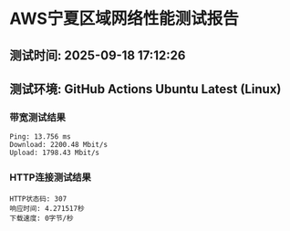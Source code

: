 # AWS宁夏区域网络性能测试报告
## 测试时间: 2025-09-18 17:12:26
## 测试环境: GitHub Actions Ubuntu Latest (Linux)

### 带宽测试结果
```
Ping: 13.756 ms
Download: 2200.48 Mbit/s
Upload: 1798.43 Mbit/s
```

### HTTP连接测试结果
```
HTTP状态码: 307
响应时间: 4.271517秒
下载速度: 0字节/秒
```

